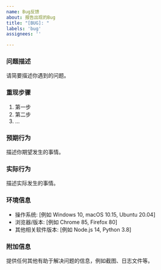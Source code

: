 ```yaml
---
name: Bug反馈
about: 报告出现的Bug
title: "[BUG]: "
labels: 'bug'
assignees: ''

---
```

### 问题描述
请简要描述你遇到的问题。

### 重现步骤
1. 第一步
2. 第二步
3. ...

### 预期行为
描述你期望发生的事情。

### 实际行为
描述实际发生的事情。

### 环境信息
- 操作系统: [例如 Windows 10, macOS 10.15, Ubuntu 20.04]
- 浏览器/版本: [例如 Chrome 85, Firefox 80]
- 其他相关软件版本: [例如 Node.js 14, Python 3.8]

### 附加信息
提供任何其他有助于解决问题的信息，例如截图、日志文件等。

